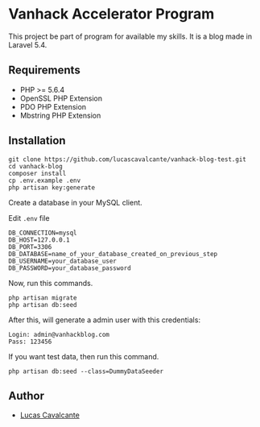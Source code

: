 # Vanhack Accelerator Program

This project be part of program for available my skills. It is a blog made in Laravel 5.4.

## Requirements

- PHP >= 5.6.4
- OpenSSL PHP Extension
- PDO PHP Extension
- Mbstring PHP Extension

## Installation

```
git clone https://github.com/lucascavalcante/vanhack-blog-test.git
cd vanhack-blog
composer install
cp .env.example .env
php artisan key:generate
```
Create a database in your MySQL client.

Edit `.env` file
```
DB_CONNECTION=mysql
DB_HOST=127.0.0.1
DB_PORT=3306
DB_DATABASE=name_of_your_database_created_on_previous_step
DB_USERNAME=your_database_user
DB_PASSWORD=your_database_password
```
Now, run this commands.
```
php artisan migrate
php artisan db:seed
```
After this, will generate a admin user with this credentials:
```
Login: admin@vanhackblog.com
Pass: 123456
```

If you want test data, then run this command.
```
php artisan db:seed --class=DummyDataSeeder
```

## Author

- [Lucas Cavalcante](http://lucascavalcante.com.br)
